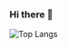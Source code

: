 ### Hi there 👋

![Top Langs](https://github-readme-stats.vercel.app/api/top-langs/?username=N1-San&layout=compact)



